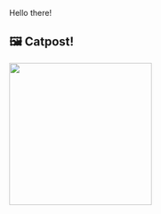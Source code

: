 Hello there!



## 🖼️ Catpost!

<sub>
    <img src="https://cdn2.thecatapi.com/images/ebk.jpg" height="256">
</sub>

